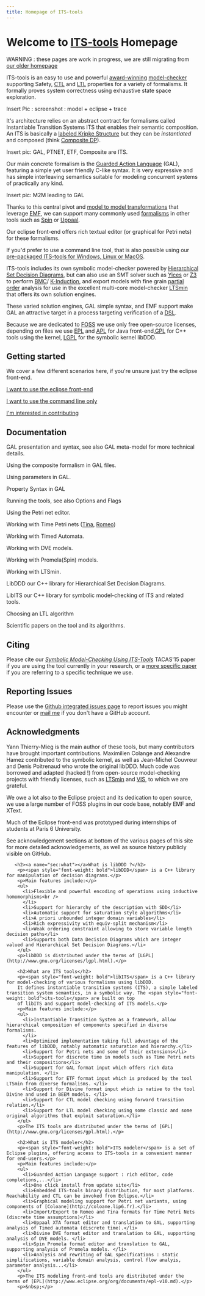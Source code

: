 ```yaml
---
title: Homepage of ITS-tools
---
```


Welcome to [ITS-tools](itstools.md) Homepage
============================================

WARNING : these pages are work in progress, we are still migrating from [our older homepage](http://ddd.lip6.fr)

ITS-tools is an easy to use and powerful [award-winning](http://mcc.lip6.fr/) [model-checker](https://en.wikipedia.org/wiki/Model_checking) supporting Safety, 
[CTL](https://en.wikipedia.org/wiki/Computation_tree_logic) and [LTL](https://en.wikipedia.org/wiki/Linear_temporal_logic) 
properties for a variety of formalisms. It formally proves system correctness using exhaustive state space exploration.

Insert Pic : screenshot : model + eclipse + trace

It's architecture relies on an abstract contract for formalisms called Instantiable Transition Systems ITS that enables their semantic composition. An ITS is basically a [labeled Kripke Structure](https://en.wikipedia.org/wiki/Kripke_structure) but they can be _instantiated_ and composed (think [Composite DP](https://en.wikipedia.org/wiki/Composite_pattern)).

Insert pic: GAL, PTNET, ETF, Composite are ITS.

Our main concrete formalism is the [Guarded Action Language](gal.md) (GAL), featuring a simple yet user friendly C-like syntax.
It is very expressive and has simple interleaving semantics suitable for modeling concurrent systems of practically any kind.

Insert pic: M2M leading to GAL

Thanks to this central pivot and [model to model transformations](https://en.wikipedia.org/wiki/Model_transformation) that leverage [EMF](https://www.eclipse.org/modeling/emf/), we can support many commonly used [formalisms](formalisms.md) in other tools such as [Spin](http://spinroot.com) or [Uppaal](http://www.uppaal.org/). 

Our eclipse front-end offers rich textual editor (or graphical for Petri nets) for these formalisms.

If you'd prefer to use a command line tool, that is also possible using our
[pre-packaged ITS-tools for Windows, Linux or MacOS](https://yanntm.github.io/ITS-commandline/index.html).   

ITS-tools includes its own symbolic model-checker powered by [Hierarchical Set Decision Diagrams](libddd.md), but can also use an SMT solver such as [Yices](http://yices.csl.sri.com/) or [Z3](https://github.com/Z3Prover/z3) to perform 
[BMC](https://www.google.com/search?q=An+Analysis+of+SAT-based+Model+Checking+Techniques+in+an+industrial)/
[K-Induction](https://www.google.com/search?q=Checking+safety+properties+using+induction+and+a+SAT-solver), and export models with fine grain [partial order](https://en.wikipedia.org/wiki/Partial_order_reduction) analysis for use in the excellent multi-core  model-checker [LTSmin](http://fmt.cs.utwente.nl/tools/ltsmin/) that offers its own solution engines.

These varied solution engines, GAL simple syntax, and EMF support make GAL an attractive target in a process targeting verification of a [DSL](https://en.wikipedia.org/wiki/Domain-specific_language). 

Because we are dedicated to [FOSS](https://www.gnu.org/philosophy/open-source-misses-the-point.en.html) we use only free open-source  licenses, 
depending on files we use [EPL](https://www.eclipse.org/legal/epl-v10.html) and [APL](https://www.apache.org/licenses/LICENSE-2.0) for Java front-end,[GPL](https://www.gnu.org/licenses/gpl-3.0.en.html) for C++ tools using the kernel, [LGPL](https://www.gnu.org/licenses/lgpl-3.0.en.html) for the symbolic kernel libDDD.


Getting started 
---------------

We cover a few different scenarios here, if you're unsure just try the eclipse front-end.

[I want to use the eclipse front-end](eclipsestart.md)

[I want to use the command line only](itscl.md)

[I'm interested in contributing](devstart.md)

Documentation
-------------

GAL presentation and syntax, see also GAL meta-model for more technical details.

Using the composite formalism in GAL files.

Using parameters in GAL.

Property Syntax in GAL 

Running the tools, see also Options and Flags

Using the Petri net editor.

Working with Time Petri nets ([Tina](http://projects.laas.fr/tina/), [Romeo](http://romeo.rts-software.org/))

Working with Timed Automata.

Working with DVE models.

Working with Promela(Spin) models.

Working with LTSmin.

LibDDD our C++ library for Hierarchical Set Decision Diagrams.

LibITS our C++ library for symbolic model-checking of ITS and related tools.

Choosing an LTL algorithm

Scientific papers on the tool and its algorithms.

Citing
------

Please cite our [_Symbolic Model-Checking Using ITS-Tools_](https://link.springer.com/chapter/10.1007/978-3-662-46681-0_20) TACAS'15 paper if you are using the tool currently in your research, or a [more specific paper](bib.md) if you are referring to a specific technique we use. 

Reporting Issues
----------------

Please use the [Github integrated issues page](https://github.com/lip6/ITSTools/issues) to report issues you might encounter or [mail me](yann.thierry-mieg@lip6.fr) if you don't have a GitHub account.

Acknowledgments
---------------

Yann Thierry-Mieg is the main author of these tools, but many contributors have brought important contributions.
Maximilien Colange and Alexandre Hamez contributed to the symbolic kernel, as well as Jean-Michel Couvreur and Denis Poitrenaud who wrote the original libDDD. 
Much code was borrowed and adapted (hacked !) from open-source model-checking projects with friendly licenses, such as
 [LTSmin](http://fmt.cs.utwente.nl/tools/ltsmin/) and [VIS](http://vlsi.colorado.edu/~vis/), to which we are grateful.

We owe a lot also to the Eclipse project and its dedication to open source, we use a large number of FOSS plugins in our code base, notably EMF and XText.  

Much of the Eclipse front-end was prototyped during internships of students at Paris 6 University.

See acknowledgement sections at bottom of the various pages of this site for more detailed acknowledgements, as well as source history publicly visible on GitHub. 



       <h2><a name="sec:what"></a>What is libDDD ?</h2>
        <p><span style="font-weight: bold">libDDD</span> is a C++ library for manipulation of decision diagrams.</p>
        <p>Main features include:</p>
        <ul>
          <li>Flexible and powerful encoding of operations using inductive homomorphisms<br />
          </li>
          <li>Support for hierarchy of the description with SDD</li>
          <li>Automatic support for saturation style algorithms</li>
          <li>A priori unbounded integer domain variables</li>
          <li>Rich expressivity with equiv-split mechanism</li>
          <li>Weak ordering constraint allowing to store variable length decision paths</li>
          <li>Supports both Data Decision Diagrams which are integer valued and Hierarchical Set Decision Diagrams.</li>
        </ul>
        <p>libDDD is distributed under the terms of [LGPL](http://www.gnu.org/licenses/lgpl.html).</p>
      
        <h2>What are ITS tools</h2>
        <p><span style="font-weight: bold">libITS</span> is a C++ library for model-checking of various formalisms using libDDD. 
        It defines instantiable transition systems (ITS), a simple labeled transition system semantics, in a symbolic way. The <span style="font-weight: bold">its-tools</span> are built on top
        of libITS and support model-checking of ITS models.</p>
        <p>Main features include:</p>
        <ul>
          <li>Instantiable Transition System as a framework, allow hierarchical composition of components specified in diverse formalisms.
          </li>
          <li>Optimized implementation taking full advantage of the features of libDDD, notably automatic saturation and hierarchy.</li>
          <li>Support for Petri nets and some of their extensions</li>
          <li>Support for discrete time in models such as Time Petri nets and their compositions</li>
          <li>Support for GAL format input which offers rich data manipulation. </li>
          <li>Support for ETF format input which is produced by the tool LTSmin from diverse formalisms. </li>
          <li>Support for Divine format input which is native to the tool Divine and used in BEEM models. </li>
          <li>Support for CTL model checking using forward transition relation.</li>
          <li>Support for LTL model checking using some classic and some original algorithms that exploit saturation.</li>
        </ul>
        <p>The ITS tools are distributed under the terms of [GPL](http://www.gnu.org/licenses/gpl.html).</p>

        <h2>What is ITS modeler</h2>
        <p><span style="font-weight: bold">ITS modeler</span> is a set of Eclipse plugins, offering access to ITS-tools in a convenient manner for end-users.</p>
        <p>Main features include:</p>
        <ul>
          <li>Guarded Action Language support : rich editor, code completions,...</li>
          <li>One click install from update site</li>
          <li>Embedded ITS-tools binary distribution, for most platforms. Reachability and CTL can be invoked from Eclipse.</li> 
          <li>Graphical modeling support for Petri net variants, using components of [Coloane](http://coloane.lip6.fr).</li>
          <li>Import/Export to Romeo and Tina formats for Time Petri Nets (discrete time assumptions)</li>
          <li>Uppaal XTA format editor and translation to GAL, supporting analysis of Timed automata (discrete time).</li>
          <li>Divine DVE format editor and translation to GAL, supporting analysis of DVE models. </li>
          <li>Spin Promela format editor and translation to GAL, supporting analysis of Promela models. </li>
          <li>Analysis and rewriting of GAL specifications : static simplifications, variable domain analysis, control flow analyis, parameter analysis...</li>
        </ul>
        <p>The ITS modeling front-end tools are distributed under the terms of [EPL](http://www.eclipse.org/org/documents/epl-v10.md).</p>
        <p>&nbsp;</p>
        
        
 <?php include 'footer.md'; ?>
</html>